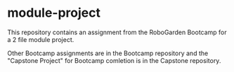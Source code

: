 # module-project
This repository contains an assignment from the RoboGarden Bootcamp for a 2 file module project.

Other Bootcamp assignments are in the Bootcamp repository and the "Capstone Project" for Bootcamp comletion is in the Capstone repository.
